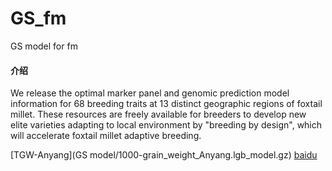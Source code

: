 # GS_fm
GS model for fm


#### 介绍
We release the optimal marker panel and genomic prediction model information for 68 breeding traits at 13 distinct geographic regions of foxtail millet. These resources are freely available for breeders to develop new elite varieties adapting to local environment by "breeding by design", which will accelerate foxtail millet adaptive breeding.


[TGW-Anyang](GS model/1000-grain_weight_Anyang.lgb_model.gz)
[baidu](https://www.baidu.com)
